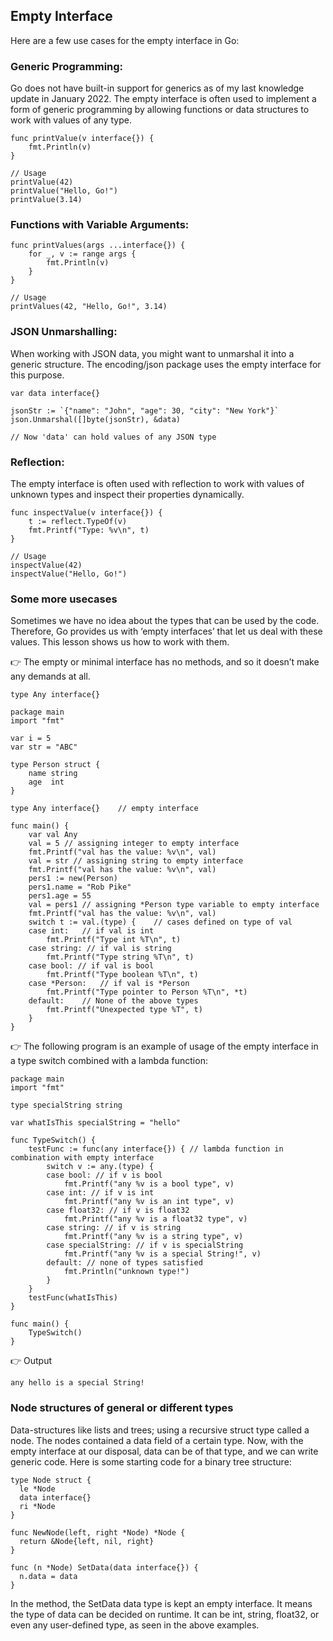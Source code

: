 ## Empty Interface
Here are a few use cases for the empty interface in Go:

### Generic Programming:

Go does not have built-in support for generics as of my last knowledge update in January 2022. 
The empty interface is often used to implement a form of generic programming by allowing functions or 
data structures to work with values of any type.

```golang
func printValue(v interface{}) {
    fmt.Println(v)
}

// Usage
printValue(42)
printValue("Hello, Go!")
printValue(3.14)
```
### Functions with Variable Arguments:
```golang
func printValues(args ...interface{}) {
    for _, v := range args {
        fmt.Println(v)
    }
}

// Usage
printValues(42, "Hello, Go!", 3.14)
```
### JSON Unmarshalling:

When working with JSON data, you might want to unmarshal it into a generic structure. The encoding/json package uses the empty interface for this purpose.

```golang
var data interface{}

jsonStr := `{"name": "John", "age": 30, "city": "New York"}`
json.Unmarshal([]byte(jsonStr), &data)

// Now 'data' can hold values of any JSON type
```
### Reflection:

The empty interface is often used with reflection to work with values of unknown types and inspect their properties dynamically.

```golang
func inspectValue(v interface{}) {
    t := reflect.TypeOf(v)
    fmt.Printf("Type: %v\n", t)
}

// Usage
inspectValue(42)
inspectValue("Hello, Go!")
```

### Some more usecases
Sometimes we have no idea about the types that can be used by the code. Therefore, Go provides us with ‘empty interfaces’ that let us deal with these values. This lesson shows us how to work with them.

👉 The empty or minimal interface has no methods, and so it doesn’t make any demands at all.

```
type Any interface{}
```

```golang
package main
import "fmt"

var i = 5
var str = "ABC"

type Person struct {
	name string
	age  int
}

type Any interface{}	// empty interface

func main() {
	var val Any
	val = 5	// assigning integer to empty interface
	fmt.Printf("val has the value: %v\n", val)
	val = str // assigning string to empty interface
	fmt.Printf("val has the value: %v\n", val)
	pers1 := new(Person)
	pers1.name = "Rob Pike"
	pers1.age = 55
	val = pers1 // assigning *Person type variable to empty interface
	fmt.Printf("val has the value: %v\n", val)
	switch t := val.(type) {	// cases defined on type of val
	case int:	// if val is int
		fmt.Printf("Type int %T\n", t)
	case string: // if val is string
		fmt.Printf("Type string %T\n", t)
	case bool: // if val is bool
		fmt.Printf("Type boolean %T\n", t)
	case *Person:	// if val is *Person
		fmt.Printf("Type pointer to Person %T\n", *t)
	default:	// None of the above types
		fmt.Printf("Unexpected type %T", t)
	}
}
```

👉 The following program is an example of usage of the empty interface in a type switch combined with a lambda function:

```golang
package main
import "fmt"

type specialString string

var whatIsThis specialString = "hello"

func TypeSwitch() {
	testFunc := func(any interface{}) {	// lambda function in combination with empty interface
		switch v := any.(type) {
		case bool: // if v is bool
			fmt.Printf("any %v is a bool type", v)
		case int: // if v is int
			fmt.Printf("any %v is an int type", v)
		case float32: // if v is float32
			fmt.Printf("any %v is a float32 type", v)
		case string: // if v is string
			fmt.Printf("any %v is a string type", v)
		case specialString: // if v is specialString
			fmt.Printf("any %v is a special String!", v)
		default: // none of types satisfied
			fmt.Println("unknown type!")
		}
	}
	testFunc(whatIsThis)
}

func main() {
	TypeSwitch()
}
```

👉 Output

```
any hello is a special String!
```

### Node structures of general or different types
Data-structures like lists and trees; using a recursive struct type called a node. The nodes contained a data field of a certain type. Now, with the empty interface at our disposal, data can be of that type, and we can write generic code. Here is some starting code for a binary tree structure:

```golang
type Node struct {
  le *Node
  data interface{}
  ri *Node
}

func NewNode(left, right *Node) *Node {
  return &Node{left, nil, right}
}

func (n *Node) SetData(data interface{}) {
  n.data = data
}
```

In the method, the SetData data type is kept an empty interface. It means the type of data can be decided on runtime. It can be int, string, float32, or even any user-defined type, as seen in the above examples.

